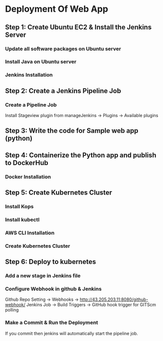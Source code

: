 # Deployment Of Web App

## Step 1: Create Ubuntu EC2 & Install the Jenkins Server

### Update all software packages on Ubuntu server

### Install Java on Ubuntu server

### Jenkins Installation


## Step 2: Create a Jenkins Pipeline Job 

### Create a Pipeline Job 

Install Stageview plugin from manageJenkins -> Plugins -> Available plugins

## Step 3: Write the code for Sample web app (python)

## Step 4: Containerize the Python app and publish to DockerHub

### Docker Installation


## Step 5: Create Kubernetes Cluster

### Install Kops

### Install kubectl

### AWS CLI Installation

### Create Kubernetes Cluster



## Step 6: Deploy to kubernetes

### Add a new stage in Jenkins file

### Configure Webhook in github & Jenkins

Github Repo Setting -> Webhooks -> http://43.205.203.11:8080/github-webhook/
Jenkins Job -> Build Triggers -> GitHub hook trigger for GITScm polling

### Make a Commit & Run the Deployment

If you commit then jenkins will automatically start the pipeline job.
